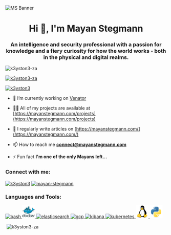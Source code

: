 ![MS Banner](https://github.com/K3ySton3-ZA/K3ySton3-ZA/assets/129148387/a0ea75ed-a4c6-4ad2-9ea4-a31e92e6bd3e)


<h1 align="center">Hi 👋, I'm Mayan Stegmann</h1>
<h3 align="center">An intelligence and security professional with a passion for knowledge and a fiery curiosity for how the world works - both in the physical and digital realms.</h3>

<p align="left"> <img src="https://komarev.com/ghpvc/?username=k3yston3-za&label=Profile%20views&color=0e75b6&style=flat" alt="k3yston3-za" /> </p>

<p align="left"> <a href="https://github.com/ryo-ma/github-profile-trophy"><img src="https://github-profile-trophy.vercel.app/?username=k3yston3-za" alt="k3yston3-za" /></a> </p>

<p align="left"> <a href="https://twitter.com/k3yston3" target="blank"><img src="https://img.shields.io/twitter/follow/k3yston3?logo=twitter&style=for-the-badge" alt="k3yston3" /></a> </p>

- 🔭 I’m currently working on [Venator](https://github.com/K3ySton3-ZA/Venator)

- 👨‍💻 All of my projects are available at [https://mayanstegmann.com/projects](https://mayanstegmann.com/projects)

- 📝 I regularly write articles on [https://mayanstegmann.com/](https://mayanstegmann.com/)

- 📫 How to reach me **connect@mayanstegmann.com**

- ⚡ Fun fact **I'm one of the only Mayans left...**

<h3 align="left">Connect with me:</h3>
<p align="left">
<a href="https://twitter.com/k3yston3" target="blank"><img align="center" src="https://raw.githubusercontent.com/rahuldkjain/github-profile-readme-generator/master/src/images/icons/Social/twitter.svg" alt="k3yston3" height="30" width="40" /></a>
<a href="https://linkedin.com/in/mayan-stegmann" target="blank"><img align="center" src="https://raw.githubusercontent.com/rahuldkjain/github-profile-readme-generator/master/src/images/icons/Social/linked-in-alt.svg" alt="mayan-stegmann" height="30" width="40" /></a>
</p>

<h3 align="left">Languages and Tools:</h3>
<p align="left"> <a href="https://www.gnu.org/software/bash/" target="_blank" rel="noreferrer"> <img src="https://www.vectorlogo.zone/logos/gnu_bash/gnu_bash-icon.svg" alt="bash" width="40" height="40"/> </a> <a href="https://www.docker.com/" target="_blank" rel="noreferrer"> <img src="https://raw.githubusercontent.com/devicons/devicon/master/icons/docker/docker-original-wordmark.svg" alt="docker" width="40" height="40"/> </a> <a href="https://www.elastic.co" target="_blank" rel="noreferrer"> <img src="https://www.vectorlogo.zone/logos/elastic/elastic-icon.svg" alt="elasticsearch" width="40" height="40"/> </a> <a href="https://cloud.google.com" target="_blank" rel="noreferrer"> <img src="https://www.vectorlogo.zone/logos/google_cloud/google_cloud-icon.svg" alt="gcp" width="40" height="40"/> </a> <a href="https://www.elastic.co/kibana" target="_blank" rel="noreferrer"> <img src="https://www.vectorlogo.zone/logos/elasticco_kibana/elasticco_kibana-icon.svg" alt="kibana" width="40" height="40"/> </a> <a href="https://kubernetes.io" target="_blank" rel="noreferrer"> <img src="https://www.vectorlogo.zone/logos/kubernetes/kubernetes-icon.svg" alt="kubernetes" width="40" height="40"/> </a> <a href="https://www.linux.org/" target="_blank" rel="noreferrer"> <img src="https://raw.githubusercontent.com/devicons/devicon/master/icons/linux/linux-original.svg" alt="linux" width="40" height="40"/> </a> <a href="https://www.python.org" target="_blank" rel="noreferrer"> <img src="https://raw.githubusercontent.com/devicons/devicon/master/icons/python/python-original.svg" alt="python" width="40" height="40"/> </a> </p>

<p>&nbsp;<img align="center" src="https://github-readme-stats.vercel.app/api?username=k3yston3-za&show_icons=true&locale=en" alt="k3yston3-za" /></p>
